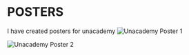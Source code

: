 # POSTERS
I have created posters for unacademy
![Unacademy Poster 1](https://github.com/Likitha-G-Dalwai/POSTERS/assets/161719806/61ad69b3-72cd-4d9a-b251-3cd1ada894af)

![Unacademy Poster 2](https://github.com/Likitha-G-Dalwai/POSTERS/assets/161719806/956ed494-e1df-452e-b95f-b561059c8d17)
